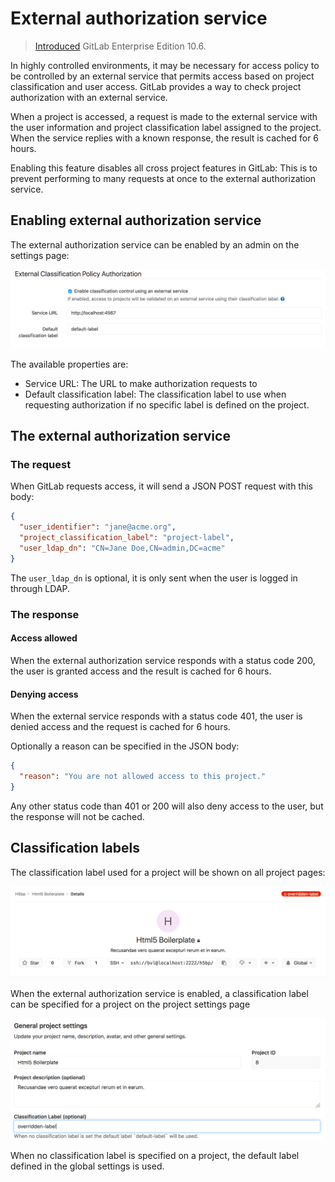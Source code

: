 # External authorization service

> [Introduced][ee-3709] GitLab Enterprise Edition 10.6.

In highly controlled environments, it may be necessary for access policy to be
controlled by an external service that permits access based on project
classification and user access. GitLab provides a way to check project
authorization with an external service.

When a project is accessed, a request is made to the external service with the
user information and project classification label assigned to the project. When
the service replies with a known response, the result is cached for 6 hours.

Enabling this feature disables all cross project features in GitLab: This is to
prevent performing to many requests at once to the external authorization
service.

## Enabling external authorization service

The external authorization service can be enabled by an admin on the settings
page:

![Enable external authorization service](img/external_authorization_service_settings.png)

The available properties are:

- Service URL: The URL to make authorization requests to
- Default classification label: The classification label to use when requesting
  authorization if no specific label is defined on the project.

## The external authorization service

### The request

When GitLab requests access, it will send a JSON POST request with this body:

```json
{
  "user_identifier": "jane@acme.org",
  "project_classification_label": "project-label",
  "user_ldap_dn": "CN=Jane Doe,CN=admin,DC=acme"
}
```

The `user_ldap_dn` is optional, it is only sent when the user is logged in
through LDAP.

### The response

#### Access allowed

When the external authorization service responds with a status code 200, the
user is granted access and the result is cached for 6 hours.

#### Denying access

When the external service responds with a status code 401, the user is denied
access and the request is cached for 6 hours.

Optionally a reason can be specified in the JSON body:

```json
{
  "reason": "You are not allowed access to this project."
}
```

Any other status code than 401 or 200 will also deny access to the user, but the
response will not be cached.

## Classification labels

The classification label used for a project will be shown on all project pages:

![classification label on project page](img/classification_label_on_project_page.png)

When the external authorization service is enabled, a classification label can
be specified for a project on the project settings page

![classification label project setting](img/classification_label_project_setting.png)

When no classification label is specified on a project, the default label
defined in the global settings is used.

[ee-3709]: https://gitlab.com/gitlab-org/gitlab-ee/merge_requests/3709
